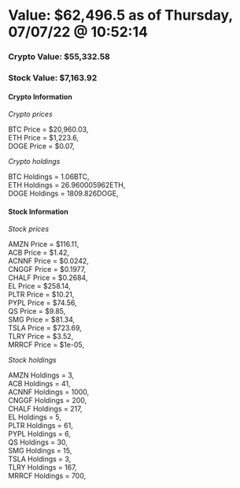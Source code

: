 # Value: $62,496.5 as of Thursday, 07/07/22 @ 10:52:14 

### Crypto Value: $55,332.58

### Stock Value: $7,163.92

#### Crypto Information 
*Crypto prices* 

BTC Price = $20,960.03,  
ETH Price = $1,223.6,  
DOGE Price = $0.07,  


*Crypto holdings* 

BTC Holdings = 1.06BTC,  
ETH Holdings = 26.960005962ETH,  
DOGE Holdings = 1809.826DOGE,  


#### Stock Information 

*Stock prices* 

AMZN Price = $116.11,  
ACB Price = $1.42,  
ACNNF Price = $0.0242,  
CNGGF Price = $0.1977,  
CHALF Price = $0.2684,  
EL Price = $258.14,  
PLTR Price = $10.21,  
PYPL Price = $74.56,  
QS Price = $9.85,  
SMG Price = $81.34,  
TSLA Price = $723.69,  
TLRY Price = $3.52,  
MRRCF Price = $1e-05,  


*Stock holdings* 

AMZN Holdings = 3,  
ACB Holdings = 41,  
ACNNF Holdings = 1000,  
CNGGF Holdings = 200,  
CHALF Holdings = 217,  
EL Holdings = 5,  
PLTR Holdings = 61,  
PYPL Holdings = 6,  
QS Holdings = 30,  
SMG Holdings = 15,  
TSLA Holdings = 3,  
TLRY Holdings = 167,  
MRRCF Holdings = 700,  


